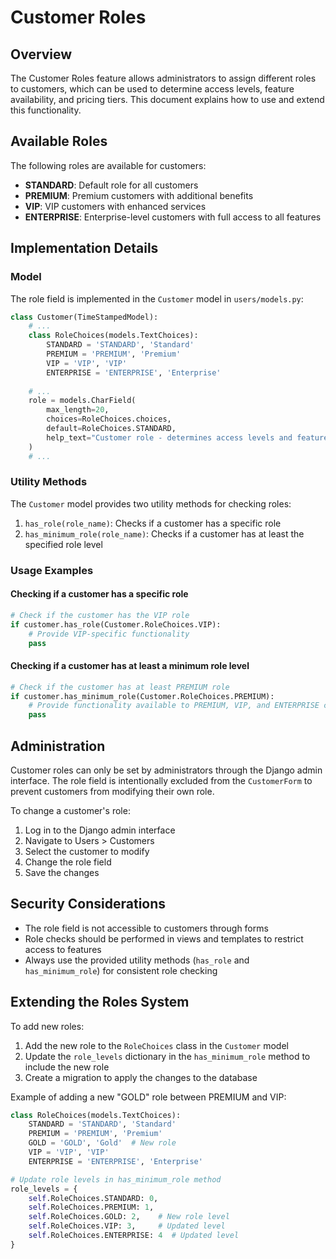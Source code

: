 # Customer Roles

## Overview

The Customer Roles feature allows administrators to assign different roles to customers, which can be used to determine access levels, feature availability, and pricing tiers. This document explains how to use and extend this functionality.

## Available Roles

The following roles are available for customers:

- **STANDARD**: Default role for all customers
- **PREMIUM**: Premium customers with additional benefits
- **VIP**: VIP customers with enhanced services
- **ENTERPRISE**: Enterprise-level customers with full access to all features

## Implementation Details

### Model

The role field is implemented in the `Customer` model in `users/models.py`:

```python
class Customer(TimeStampedModel):
    # ...
    class RoleChoices(models.TextChoices):
        STANDARD = 'STANDARD', 'Standard'
        PREMIUM = 'PREMIUM', 'Premium'
        VIP = 'VIP', 'VIP'
        ENTERPRISE = 'ENTERPRISE', 'Enterprise'
    
    # ...
    role = models.CharField(
        max_length=20,
        choices=RoleChoices.choices,
        default=RoleChoices.STANDARD,
        help_text="Customer role - determines access levels and features"
    )
    # ...
```

### Utility Methods

The `Customer` model provides two utility methods for checking roles:

1. `has_role(role_name)`: Checks if a customer has a specific role
2. `has_minimum_role(role_name)`: Checks if a customer has at least the specified role level

### Usage Examples

#### Checking if a customer has a specific role

```python
# Check if the customer has the VIP role
if customer.has_role(Customer.RoleChoices.VIP):
    # Provide VIP-specific functionality
    pass
```

#### Checking if a customer has at least a minimum role level

```python
# Check if the customer has at least PREMIUM role
if customer.has_minimum_role(Customer.RoleChoices.PREMIUM):
    # Provide functionality available to PREMIUM, VIP, and ENTERPRISE customers
    pass
```

## Administration

Customer roles can only be set by administrators through the Django admin interface. The role field is intentionally excluded from the `CustomerForm` to prevent customers from modifying their own role.

To change a customer's role:

1. Log in to the Django admin interface
2. Navigate to Users > Customers
3. Select the customer to modify
4. Change the role field
5. Save the changes

## Security Considerations

- The role field is not accessible to customers through forms
- Role checks should be performed in views and templates to restrict access to features
- Always use the provided utility methods (`has_role` and `has_minimum_role`) for consistent role checking

## Extending the Roles System

To add new roles:

1. Add the new role to the `RoleChoices` class in the `Customer` model
2. Update the `role_levels` dictionary in the `has_minimum_role` method to include the new role
3. Create a migration to apply the changes to the database

Example of adding a new "GOLD" role between PREMIUM and VIP:

```python
class RoleChoices(models.TextChoices):
    STANDARD = 'STANDARD', 'Standard'
    PREMIUM = 'PREMIUM', 'Premium'
    GOLD = 'GOLD', 'Gold'  # New role
    VIP = 'VIP', 'VIP'
    ENTERPRISE = 'ENTERPRISE', 'Enterprise'

# Update role levels in has_minimum_role method
role_levels = {
    self.RoleChoices.STANDARD: 0,
    self.RoleChoices.PREMIUM: 1,
    self.RoleChoices.GOLD: 2,    # New role level
    self.RoleChoices.VIP: 3,     # Updated level
    self.RoleChoices.ENTERPRISE: 4  # Updated level
}
```

